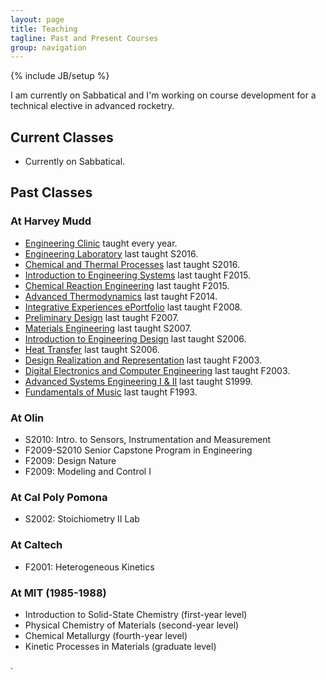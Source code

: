 ```yaml
---
layout: page
title: Teaching
tagline: Past and Present Courses
group: navigation
---
```

{% include JB/setup %}

I am currently on Sabbatical and I'm working on course development for a technical elective in advanced rocketry.

## Current Classes
* Currently on Sabbatical.

## Past Classes

### At Harvey Mudd
* [Engineering Clinic](/clinic.html) taught every year.
* [Engineering Laboratory](/courses_taught/eng_lab.html) last taught S2016.
* [Chemical and Thermal Processes](/courses_taught/chem_therm_p.html) last taught S2016.
* [Introduction to Engineering Systems](/courses_taught/baby_stems.html) last taught F2015.
* [Chemical Reaction Engineering](/courses_taught/chem_react.html) last taught F2015.
* [Advanced Thermodynamics](/courses_taught/adv_therm.html) last taught F2014.
* [Integrative Experiences ePortfolio](/courses_taught/port.html) last taught F2008.
* [Preliminary Design](/courses_taught/pre_des.html) last taught F2007.
* [Materials Engineering](/courses_taught/matl_eng.html) last taught S2007.
* [Introduction to Engineering Design](/courses_taught/E4.html) last taught S2006.
* [Heat Transfer](/courses_taught/heat.html) last taught S2006.
* [Design Realization and Representation](/courses_taught/E8.html) last taught F2003.
* [Digital Electronics and Computer Engineering](/courses_taught/digital.html) last taught F2003.
* [Advanced Systems Engineering I & II](/courses_taught/big_stems.html) last taught S1999.
* [Fundamentals of Music](/courses_taught/mus_fund.html) last taught F1993.

### At Olin
* S2010: Intro. to Sensors, Instrumentation and Measurement 
* F2009-S2010 Senior Capstone Program in Engineering
* F2009: Design Nature
* F2009: Modeling and Control I


### At Cal Poly Pomona
* S2002: Stoichiometry II Lab

### At Caltech
* F2001: Heterogeneous Kinetics

### At MIT (1985-1988)
* Introduction to Solid-State Chemistry (first-year level)
* Physical Chemistry of Materials (second-year level)
* Chemical Metallurgy (fourth-year level)
* Kinetic Processes in Materials (graduate level)
 
.

   [al]: https://www.hmc.edu/engineering/faculty-staff/
   [ad]: https://www.hmc.edu/engineering/faculty-staff/
   [mc]: https://www.hmc.edu/engineering/faculty-staff/
   [cc]: http://www.hmc.edu/lair/



